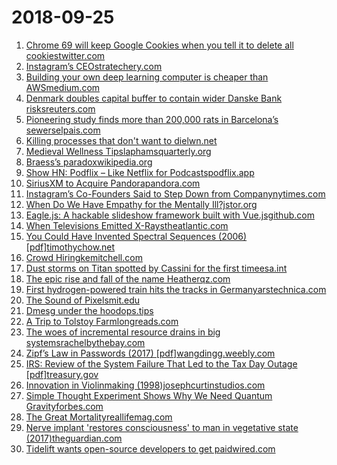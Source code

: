 # 2018-09-25
1. [Chrome 69 will keep Google Cookies when you tell it to delete all cookiestwitter.com](https://twitter.com/ctavan/status/1044282084020441088)
2. [Instagram’s CEOstratechery.com](https://stratechery.com/2018/instagrams-ceo/)
3. [Building your own deep learning computer is cheaper than AWSmedium.com](https://medium.com/the-mission/why-building-your-own-deep-learning-computer-is-10x-cheaper-than-aws-b1c91b55ce8c)
4. [Denmark doubles capital buffer to contain wider Danske Bank risksreuters.com](https://www.reuters.com/article/us-danske-bank-moneylaundering/denmark-doubles-capital-buffer-to-contain-wider-danske-bank-risks-idUSKCN1M5162)
5. [Pioneering study finds more than 200,000 rats in Barcelona’s sewerselpais.com](https://elpais.com/elpais/2018/09/19/inenglish/1537368873_338066.html)
6. [Killing processes that don't want to dielwn.net](https://lwn.net/Articles/754980/)
7. [Medieval Wellness Tipslaphamsquarterly.org](https://www.laphamsquarterly.org/roundtable/medieval-wellness-tips)
8. [Braess’s paradoxwikipedia.org](https://en.wikipedia.org/wiki/Braess%27s_paradox)
9. [Show HN: Podflix – Like Netflix for Podcastspodflix.app](https://podflix.app)
10. [SiriusXM to Acquire Pandorapandora.com](http://blog.pandora.com/us/siriusxm-to-acquire-pandora-creating-worlds-largest-audio-entertainment-company/)
11. [Instagram’s Co-Founders Said to Step Down from Companynytimes.com](https://www.nytimes.com/2018/09/24/technology/instagram-cofounders-resign.html)
12. [When Do We Have Empathy for the Mentally Ill?jstor.org](https://daily.jstor.org/when-do-we-have-empathy-for-the-mentally-ill/)
13. [Eagle.js: A hackable slideshow framework built with Vue.jsgithub.com](https://github.com/zulko/eagle.js/)
14. [When Televisions Emitted X-Raystheatlantic.com](https://www.theatlantic.com/technology/archive/2018/09/when-televisions-were-radioactive/570916/?single_page=true)
15. [You Could Have Invented Spectral Sequences (2006) [pdf]timothychow.net](http://timothychow.net/spectral02.pdf)
16. [Crowd Hiringkemitchell.com](https://writing.kemitchell.com/2018/09/21/Crowd-Hire.html)
17. [Dust storms on Titan spotted by Cassini for the first timeesa.int](https://www.esa.int/Our_Activities/Space_Science/Cassini-Huygens/Dust_storms_on_Titan_spotted_by_Cassini_for_the_first_time)
18. [The epic rise and fall of the name Heatherqz.com](https://qz.com/1390135/the-epic-rise-and-fall-of-the-name-heather/)
19. [First hydrogen-powered train hits the tracks in Germanyarstechnica.com](https://arstechnica.com/science/2018/09/first-hydrogen-powered-train-hits-the-tracks-in-germany/)
20. [The Sound of Pixelsmit.edu](http://sound-of-pixels.csail.mit.edu/)
21. [Dmesg under the hoodops.tips](https://ops.tips/blog/dmesg-under-the-hood/)
22. [A Trip to Tolstoy Farmlongreads.com](https://longreads.com/2018/09/12/a-trip-to-tolstoy-farm/)
23. [The woes of incremental resource drains in big systemsrachelbythebay.com](http://rachelbythebay.com/w/2018/09/06/test/)
24. [Zipf’s Law in Passwords (2017) [pdf]wangdingg.weebly.com](http://wangdingg.weebly.com/uploads/2/0/3/6/20366987/ieeetifs17_final.pdf)
25. [IRS: Review of the System Failure That Led to the Tax Day Outage [pdf]treasury.gov](https://www.treasury.gov/tigta/auditreports/2018reports/201820065fr.pdf)
26. [Innovation in Violinmaking (1998)josephcurtinstudios.com](https://josephcurtinstudios.com/innovation-in-violinmaking/)
27. [Simple Thought Experiment Shows Why We Need Quantum Gravityforbes.com](https://www.forbes.com/sites/startswithabang/2018/07/20/this-simple-thought-experiment-shows-why-we-need-quantum-gravity/)
28. [The Great Mortalityreallifemag.com](http://reallifemag.com/the-great-mortality/)
29. [Nerve implant 'restores consciousness' to man in vegetative state (2017)theguardian.com](https://www.theguardian.com/science/2017/sep/25/nerve-implant-restores-consciousness-to-man-in-vegetative-state)
30. [Tidelift wants open-source developers to get paidwired.com](https://www.wired.com/story/netflix-open-source-wants-developers-get-paid/)